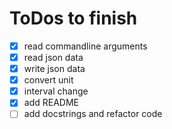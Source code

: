 # ToDos to finish

* [X] read commandline arguments
* [X] read json data
* [X] write json data
* [X] convert unit
* [X] interval change
* [X] add README
* [ ] add docstrings and refactor code
